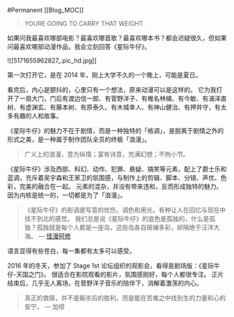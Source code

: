 #Permanent
[[Blog_MOC]] 

>YOURE GOING TO CARRY THAT WEIGHT.

如果问我最喜欢哪部电影？最喜欢哪首歌？最喜欢哪本书？都会迟疑很久，但如果问最喜欢哪部动漫作品，我会立刻回答《星际牛仔》。

![[5171655962827_.pic_hd.jpg]]

第一次打开它，是在 2014 年，刚上大学不久的一个晚上，可能是夏日。

看完后，内心是颤抖的，心里只有一个想法，原来动漫可以是这样的。
它为我打开了一扇大门，门后有渡边信一郎、有菅野洋子、有椎名林檎、有今敏、有浦泽直树、有虚渊玄、有藤本树、有原泰久、有木城幸人、有神山健治、有押井守，有太多有趣的人和故事。

《星际牛仔》的魅力不在于剧情，而是一种独特的「格调」，是脱离于剧情之外的形式之美，是一种属于制作团队全员的终极「浪漫」。

>广义上的浪漫，意为纵情；富有诗意，充满幻想；不拘小节。

《星际牛仔》涉及西部、科幻、动作、犯罪、悬疑、搞笑等元素，配上了爵士乐和蓝调，充斥着吴宇森和王家卫的氛围感，与制作上的剪辑、脚本、分镜、声优、色彩，完美的融合在一起。
元素的混杂，并没有带来违和，反而形成独特的魅力。
因为内核是统一的，一切都是为了「浪漫」。

> 《星际牛仔》的影调是写意的忧伤，调色和用光，有种让人在回忆与现在中找不到北的感觉。
> 我们总是说《星际牛仔》的底色是孤独的，什么是孤独？孤独就是每个人都是一座岛，这些岛各自斑斓多彩，却隔绝于汪洋大海。
> — [怪漫阿修](https://www.bilibili.com/video/BV19b4y1B7nT/?vd_source=018975cd7c234eb2ada5f19ae5df4568)

语言显得有些苍白，每一集都有太多可以感受。

2016 年的冬天，参加了 Stage 1st 论坛组织的观影会，看得是剧场版：《星际牛仔-天国之门》。
很适合在影院观看的影片，氛围感刚好，每个人都很专注。
正片结束后，几乎无人离场，在菅野洋子音乐的陪伴下，消解着激荡的内心。

>真正的救赎，并不是厮杀后的胜利，而是能在苦难之中找到生的力量和心的安宁。
>— 加缪
